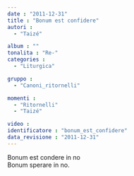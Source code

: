 ```yaml
---
date : "2011-12-31"
title : "Bonum est confidere"
autori : 
  - "Taizé"

album : ""
tonalita : "Re-"
categories : 
  - "Liturgica"

gruppo : 
  - "Canoni_ritornelli"

momenti : 
  - "Ritornelli"
  - "Taizé"

video : 
identificatore : "bonum_est_confidere"
data_revisione : "2011-12-31"
---
```

  
  
Bonum est condere in no  
Bonum sperare in no.  
  
  
  
